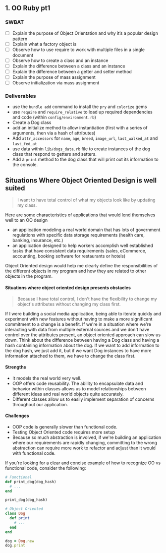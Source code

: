 ## 1. OO Ruby pt1
### SWBAT

- [ ] Explain the purpose of Object Orientation and why it’s a popular design pattern
- [ ] Explain what a factory object is
- [ ] Observe how to use require to work with multiple files in a single document
- [ ] Observe how to create a class and an instance
- [ ] Explain the difference between a class and an instance
- [ ] Explain the difference between a getter and setter method
- [ ] Explain the purpose of mass assignment
- [ ] Observe initialization via mass assignment

### Deliverables

- use the `bundle add` command to install the `pry` and `colorize` gems
- use `require` and `require_relative` to load up required dependencies and code (within `config/environment.rb`)
- Create a Dog class 
- add an initialize method to allow instantiation (first with a series of arguments, then via a hash of attributes)
- Add `attr_accessors` for `name`, `age`, `breed`, `image_url`, `last_walked_at` and `last_fed_at`
- use data within `lib/dogs_data.rb` file to create instances of the dog class that respond to getters and setters.
- Add a `print` method to the dog class that will print out its information to the console.

## Situations Where Object Oriented Design is well suited
>I want to have total control of what my objects look like by updating my class.

Here are some characteristics of applications that would lend themselves well to an OO design

- an application modeling a real world domain that has lots of government regulations with specific data storage requirements (health care, banking, insurance, etc.)
- an application designed to help workers accomplish well established tasks that have consistent data requirements (sales, eCommerce, accounting, booking software for restaurants or hotels) 

Object Oriented design would help me clearly define the responsibilities of the different objects in my program and how they are related to other objects in the program. 

#### Situations where object oriented design presents obstacles
>Because I have total control, I don't have the flexibility to change my object's attributes without changing my class first.

If I were building a social media application, being able to iterate quickly and experiment with new features without having to make a more significant commitment to a change is a benefit. If we're in a situation where we're interacting with data from multiple external sources and we don't have control over the attributes present, an object oriented approach can slow us down. Think about the difference between having a Dog class and having a hash containing information about the dog. If we want to add information to the dog hash, we just add it, but if we want Dog instances to have more information attached to them, we have to change the class first.

#### Strengths
- It models the real world very well.
- OOP offers code reusability. The ability to encapsulate data and behavior within classes allows us to model relationships between different ideas and real world objects quite accurately.
- Different classes allow us to easily implement separation of concerns throughout our application.

#### Challenges
- OOP code is generally slower than functional code. 
- Testing Object Oriented code requires more setup
- Because so much abstraction is involved, if we're building an application where our requirements are rapidly changing, committing to the wrong abstraction can require more work to refactor and adjust than it would with functional code.

If you're looking for a clear and concise example of how to recognize OO vs functional code, consider the following:

```rb
# Functional
def print_dog(dog_hash)
  # ...
end

print_dog(dog_hash)

# Object Oriented
class Dog
  def print
    # ...
  end
end

dog = Dog.new
dog.print
```

